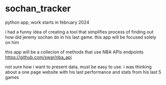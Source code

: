 # sochan_tracker
python app, work starts in february 2024

i had a funny idea of creating a tool that simplifies process of finding out how did jeremy sochan do in his last game. this app will be focused solely on him

this app will be a collecion of methods that use NBA APIs endpoints https://github.com/swar/nba_api 

not sure how i want to present data, must be easy to use. i was thinking about a one page website with his last performance and stats from his last 5 games
